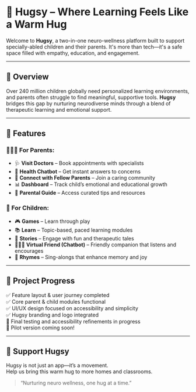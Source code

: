 # 🤗 Hugsy – Where Learning Feels Like a Warm Hug

Welcome to **Hugsy**, a two-in-one neuro-wellness platform built to support specially-abled children and their parents. It's more than tech—it's a safe space filled with empathy, education, and engagement.

---

## 🌟 Overview

Over 240 million children globally need personalized learning environments, and parents often struggle to find meaningful, supportive tools. **Hugsy** bridges this gap by nurturing neurodiverse minds through a blend of therapeutic learning and emotional support.

---

## 🧩 Features

### 👨‍👩‍👧 For Parents:
- 🩺 **Visit Doctors** – Book appointments with specialists
- 🤖 **Health Chatbot** – Get instant answers to concerns
- 🤝 **Connect with Fellow Parents** – Join a caring community
- 📊 **Dashboard** – Track child’s emotional and educational growth
- 📘 **Parental Guide** – Access curated tips and resources

### 🧒 For Children:
- 🎮 **Games** – Learn through play
- 📚 **Learn** – Topic-based, paced learning modules
- 📖 **Stories** – Engage with fun and therapeutic tales
- 🧑‍🤝‍🧑 **Virtual Friend (Chatbot)** – Friendly companion that listens and encourages
- 🎵 **Rhymes** – Sing-alongs that enhance memory and joy

---

## 🚀 Project Progress

✅ Feature layout & user journey completed  
✅ Core parent & child modules functional  
✅ UI/UX design focused on accessibility and simplicity  
✅ Hugsy branding and logo integrated  
🚧 Final testing and accessibility refinements in progress  
🎯 Pilot version coming soon!

---
## 🫶 Support Hugsy

Hugsy is not just an app—it’s a movement.  
Help us bring this warm hug to more homes and classrooms.

> “Nurturing neuro wellness, one hug at a time.”
